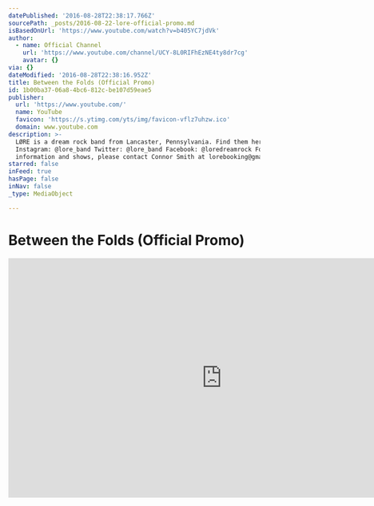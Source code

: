 ```yaml
---
datePublished: '2016-08-28T22:38:17.766Z'
sourcePath: _posts/2016-08-22-lore-official-promo.md
isBasedOnUrl: 'https://www.youtube.com/watch?v=b405YC7jdVk'
author:
  - name: Official Channel
    url: 'https://www.youtube.com/channel/UCY-8L0RIFhEzNE4ty8dr7cg'
    avatar: {}
via: {}
dateModified: '2016-08-28T22:38:16.952Z'
title: Between the Folds (Official Promo)
id: 1b00ba37-06a8-4bc6-812c-be107d59eae5
publisher:
  url: 'https://www.youtube.com/'
  name: YouTube
  favicon: 'https://s.ytimg.com/yts/img/favicon-vflz7uhzw.ico'
  domain: www.youtube.com
description: >-
  LØRE is a dream rock band from Lancaster, Pennsylvania. Find them here:
  Instagram: @lore_band Twitter: @lore_band Facebook: @loredreamrock For booking
  information and shows, please contact Connor Smith at lorebooking@gmail.com
starred: false
inFeed: true
hasPage: false
inNav: false
_type: MediaObject

---
```

# Between the Folds (Official Promo)

<iframe src="https://cdn.embedly.com/widgets/media.html?src=https%3A%2F%2Fwww.youtube.com%2Fembed%2Fb405YC7jdVk%3Ffeature%3Doembed&amp;url=http%3A%2F%2Fwww.youtube.com%2Fwatch%3Fv%3Db405YC7jdVk&amp;image=https%3A%2F%2Fi.ytimg.com%2Fvi%2Fb405YC7jdVk%2Fhqdefault.jpg&amp;key=b7d04c9b404c499eba89ee7072e1c4f7&amp;type=text%2Fhtml&amp;schema=youtube" width="854" height="480" scrolling="no" frameborder="0" allowfullscreen="" style=""></iframe>